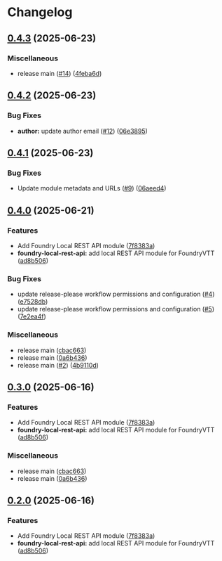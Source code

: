 # Changelog

## [0.4.3](https://github.com/laurigates/foundryvtt-mcp/compare/foundry-mcp-server-v0.4.2...foundry-mcp-server-v0.4.3) (2025-06-23)


### Miscellaneous

* release main ([#14](https://github.com/laurigates/foundryvtt-mcp/issues/14)) ([4feba6d](https://github.com/laurigates/foundryvtt-mcp/commit/4feba6da1c3bba91c7ef6ea0b3d52a5a043e78bc))

## [0.4.2](https://github.com/laurigates/foundryvtt-mcp/compare/foundry-mcp-server-v0.4.1...foundry-mcp-server-v0.4.2) (2025-06-23)


### Bug Fixes

* **author:** update author email ([#12](https://github.com/laurigates/foundryvtt-mcp/issues/12)) ([06e3895](https://github.com/laurigates/foundryvtt-mcp/commit/06e38952cce20a6517725f4a6dc7bbdf9c044661))

## [0.4.1](https://github.com/laurigates/foundryvtt-mcp/compare/foundry-mcp-server-v0.4.0...foundry-mcp-server-v0.4.1) (2025-06-23)


### Bug Fixes

* Update module metadata and URLs ([#9](https://github.com/laurigates/foundryvtt-mcp/issues/9)) ([06aeed4](https://github.com/laurigates/foundryvtt-mcp/commit/06aeed46e584ba4c68762934110ea22a6566c5fb))

## [0.4.0](https://github.com/laurigates/foundryvtt-mcp/compare/foundry-mcp-server-v0.3.0...foundry-mcp-server-v0.4.0) (2025-06-21)


### Features

* Add Foundry Local REST API module ([7f8383a](https://github.com/laurigates/foundryvtt-mcp/commit/7f8383a9b54b3c374d960aad7f97b0b5ecff7d6d))
* **foundry-local-rest-api:** add local REST API module for FoundryVTT ([ad8b506](https://github.com/laurigates/foundryvtt-mcp/commit/ad8b5060ca231ffefa389cad1e6c8f68f4a4e069))


### Bug Fixes

* update release-please workflow permissions and configuration ([#4](https://github.com/laurigates/foundryvtt-mcp/issues/4)) ([e7528db](https://github.com/laurigates/foundryvtt-mcp/commit/e7528db011e4de1d02020769abf65fb711f8ac12))
* update release-please workflow permissions and configuration ([#5](https://github.com/laurigates/foundryvtt-mcp/issues/5)) ([7e2ea4f](https://github.com/laurigates/foundryvtt-mcp/commit/7e2ea4f9d8bf6a6d3a1dce866e3f487110b00a53))


### Miscellaneous

* release main ([cbac663](https://github.com/laurigates/foundryvtt-mcp/commit/cbac663ae79aeeb9bd98ada23823ea04cf41ebb6))
* release main ([0a6b436](https://github.com/laurigates/foundryvtt-mcp/commit/0a6b436ddd4af83c4dd0c3cb2802f1bb4d8a0047))
* release main ([#2](https://github.com/laurigates/foundryvtt-mcp/issues/2)) ([4b9110d](https://github.com/laurigates/foundryvtt-mcp/commit/4b9110df6c978942affa1f20f68f7a9fdd548e32))

## [0.3.0](https://github.com/laurigates/foundryvtt-mcp/compare/foundry-mcp-server-v0.2.0...foundry-mcp-server-v0.3.0) (2025-06-16)


### Features

* Add Foundry Local REST API module ([7f8383a](https://github.com/laurigates/foundryvtt-mcp/commit/7f8383a9b54b3c374d960aad7f97b0b5ecff7d6d))
* **foundry-local-rest-api:** add local REST API module for FoundryVTT ([ad8b506](https://github.com/laurigates/foundryvtt-mcp/commit/ad8b5060ca231ffefa389cad1e6c8f68f4a4e069))


### Miscellaneous

* release main ([cbac663](https://github.com/laurigates/foundryvtt-mcp/commit/cbac663ae79aeeb9bd98ada23823ea04cf41ebb6))
* release main ([0a6b436](https://github.com/laurigates/foundryvtt-mcp/commit/0a6b436ddd4af83c4dd0c3cb2802f1bb4d8a0047))

## [0.2.0](https://github.com/laurigates/foundryvtt-mcp/compare/foundry-mcp-server-v0.1.0...foundry-mcp-server-v0.2.0) (2025-06-16)


### Features

* Add Foundry Local REST API module ([7f8383a](https://github.com/laurigates/foundryvtt-mcp/commit/7f8383a9b54b3c374d960aad7f97b0b5ecff7d6d))
* **foundry-local-rest-api:** add local REST API module for FoundryVTT ([ad8b506](https://github.com/laurigates/foundryvtt-mcp/commit/ad8b5060ca231ffefa389cad1e6c8f68f4a4e069))
